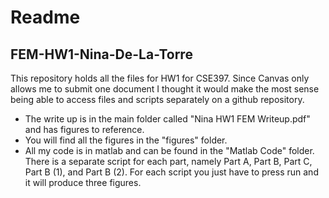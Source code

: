 # Readme

## FEM-HW1-Nina-De-La-Torre
This repository holds all the files for HW1 for CSE397. Since Canvas only allows me to submit one document I thought it would make the most sense being able to access files and scripts separately on a github repository. 

- The write up is in the main folder called "Nina HW1 FEM Writeup.pdf" and has figures to reference. 
- You will find all the figures in the "figures" folder. 
- All my code is in matlab and can be found in the "Matlab Code" folder. There is a separate script for each part, namely Part A, Part B, Part C, Part B (1), and Part B (2). For each script you just have to press run and it will produce three figures.

